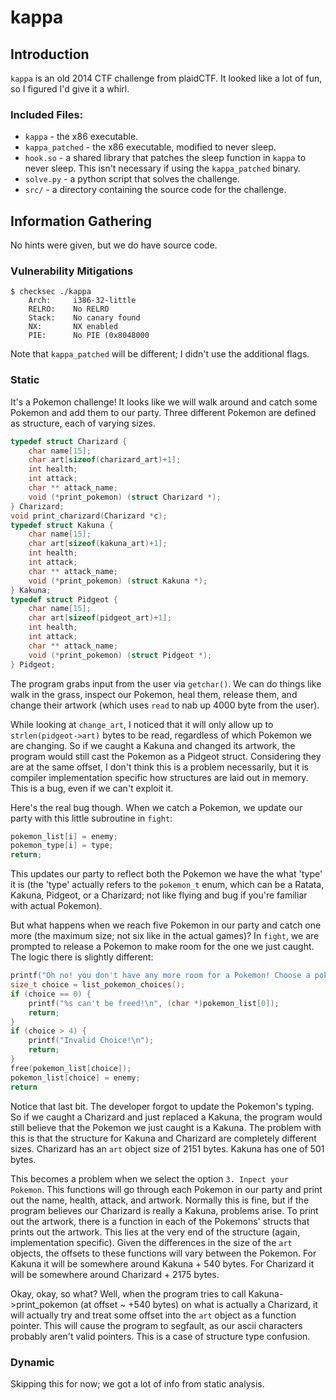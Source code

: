 # kappa

## Introduction

`kappa` is an old 2014 CTF challenge from plaidCTF. It looked like a lot of fun,
so I figured I'd give it a whirl.

### Included Files:

* `kappa` - the x86 executable.
* `kappa_patched` - the x86 executable, modified to never sleep.
* `hook.so` - a shared library that patches the sleep function in `kappa`
  to never sleep. This isn't necessary if using the `kappa_patched` binary.
* `solve.py` - a python script that solves the challenge.
* `src/` - a directory containing the source code for the challenge.

## Information Gathering

No hints were given, but we do have source code.

### Vulnerability Mitigations

```shell
$ checksec ./kappa
    Arch:     i386-32-little
    RELRO:    No RELRO
    Stack:    No canary found
    NX:       NX enabled
    PIE:      No PIE (0x8048000
```

Note that `kappa_patched` will be different; I didn't use the additional flags.

### Static

It's a Pokemon challenge! It looks like we will walk around and catch some Pokemon and add them to our party. Three different Pokemon are defined as structure, each of varying sizes.

```c
typedef struct Charizard {
    char name[15];
    char art[sizeof(charizard_art)+1];
    int health;
    int attack;
    char ** attack_name;
    void (*print_pokemon) (struct Charizard *);
} Charizard;
void print_charizard(Charizard *c);
typedef struct Kakuna {
    char name[15];
    char art[sizeof(kakuna_art)+1];
    int health;
    int attack;
    char ** attack_name;
    void (*print_pokemon) (struct Kakuna *);
} Kakuna;
typedef struct Pidgeot {
    char name[15];
    char art[sizeof(pidgeot_art)+1];
    int health;
    int attack;
    char ** attack_name;
    void (*print_pokemon) (struct Pidgeot *);
} Pidgeot;
```

The program grabs input from the user via `getchar()`. We can do things like walk in the grass, inspect our Pokemon, heal them, release them, and change their artwork (which uses `read` to nab up 4000 byte from the user).

While looking at `change_art`, I noticed that it will only allow up to `strlen(pidgeot->art)` bytes to be read, regardless of which Pokemon we are changing. So if we caught a Kakuna and changed its artwork, the program would still cast the Pokemon as a Pidgeot struct. Considering they are at the same offset, I don't think this is a problem necessarily, but it is compiler implementation specific how structures are laid out in memory. This is a bug, even if we can't exploit it.

Here's the real bug though. When we catch a Pokemon, we update our party with this little subroutine in `fight`:

```c
pokemon_list[i] = enemy;
pokemon_type[i] = type;
return;
```

This updates our party to reflect both the Pokemon we have the what 'type' it is (the 'type' actually refers to the `pokemon_t` enum, which can be a Ratata, Kakuna, Pidgeot, or a Charizard; not like flying and bug if you're familiar with actual Pokemon).

But what happens when we reach five Pokemon in our party and catch one more (the maximum size; not six like in the actual games)? In `fight`, we are prompted to release a Pokemon to make room for the one we just caught. The logic there is slightly different:

```c
printf("Oh no! you don't have any more room for a Pokemon! Choose a pokemon to replace!\n");
size_t choice = list_pokemon_choices();
if (choice == 0) {
    printf("%s can't be freed!\n", (char *)pokemon_list[0]);
    return;
}
if (choice > 4) {
    printf("Invalid Choice!\n");
    return;
}
free(pokemon_list[choice]);
pokemon_list[choice] = enemy;
return
```

Notice that last bit. The developer forgot to update the Pokemon's typing. So if we caught a Charizard and just replaced a Kakuna, the program would still believe that the Pokemon we just caught is a Kakuna. The problem with this is that the structure for Kakuna and Charizard are completely different sizes. Charizard has an `art` object size of 2151 bytes. Kakuna has one of 501 bytes.

This becomes a problem when we select the option `3. Inpect your Pokemon`. This functions will go through each Pokemon in our party and print out the name, health, attack, and artwork. Normally this is fine, but if the program believes our Charizard is really a Kakuna, problems arise. To print out the artwork, there is a function in each of the Pokemons' structs that prints out the artwork. This lies at the very end of the structure (again, implementation specific). Given the differences in the size of the `art` objects, the offsets to these functions will vary between the Pokemon. For Kakuna it will be somewhere around Kakuna + 540 bytes. For Charizard it will be somewhere around Charizard + 2175 bytes.

Okay, okay, so what? Well, when the program tries to call Kakuna->print_pokemon (at offset ~ +540 bytes) on what is actually a Charizard, it will actually try and treat some offset into the `art` object as a function pointer. This will cause the program to segfault, as our ascii characters probably aren't valid pointers. This is a case of structure type confusion.

### Dynamic

Skipping this for now; we got a lot of info from static analysis.